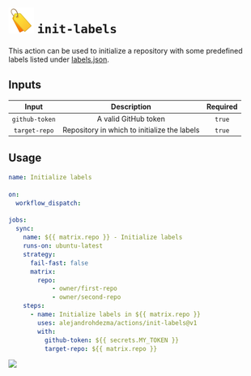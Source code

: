 # ![](../.github/icons/init-labels.png) `init-labels`

This action can be used to initialize a repository with some predefined labels listed under
[labels.json](https://github.com/alejandrohdezma/actions/blob/v1/init-labels/labels.json).

## Inputs

| Input | Description | Required |
| :--: | :--: | :--: |
| `github-token` | A valid GitHub token | `true` |
| `target-repo` | Repository in which to initialize the labels | `true` |

## Usage

```yaml
name: Initialize labels

on:
  workflow_dispatch:

jobs:
  sync:
    name: ${{ matrix.repo }} - Initialize labels
    runs-on: ubuntu-latest
    strategy:
      fail-fast: false
      matrix:
        repo:
            - owner/first-repo
            - owner/second-repo
    steps:
      - name: Initialize labels in ${{ matrix.repo }}
        uses: alejandrohdezma/actions/init-labels@v1
        with:
          github-token: ${{ secrets.MY_TOKEN }}
          target-repo: ${{ matrix.repo }}
```

[![](https://img.shields.io/badge/Go%20back-gray?style=for-the-badge)](https://github.com/alejandrohdezma/actions)